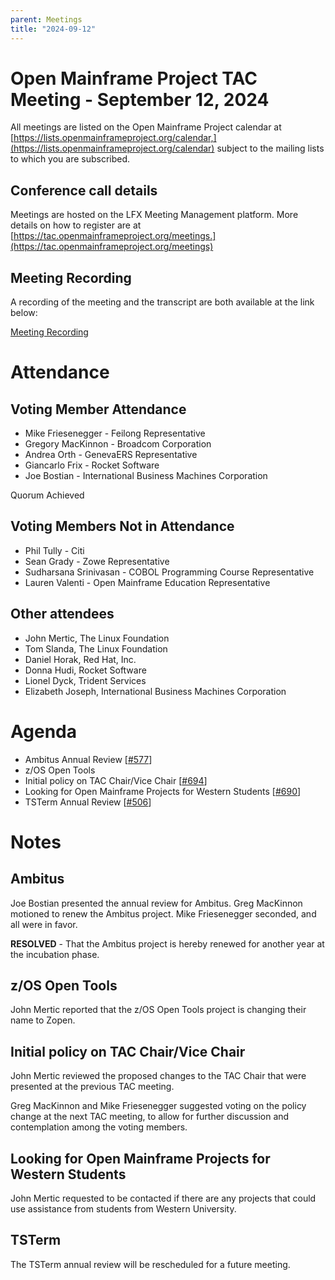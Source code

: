 ```yaml
---
parent: Meetings
title: "2024-09-12"
---
```


# Open Mainframe Project TAC Meeting - September 12, 2024

All meetings are listed on the Open Mainframe Project calendar at [https://lists.openmainframeproject.org/calendar,](https://lists.openmainframeproject.org/calendar) subject to the mailing lists to which you are subscribed.


## Conference call details

Meetings are hosted on the LFX Meeting Management platform. More details on how to register are at [https://tac.openmainframeproject.org/meetings.](https://tac.openmainframeproject.org/meetings)


## Meeting Recording

A recording of the meeting and the transcript are both available at the link below:

[Meeting Recording](https://zoom.us/rec/share/h464kvOPzo4TvMwGWEEz6GmbQjy8IT3Iz2WttrjgVWrO2km3u_eBcHrCCWepHFxV.UzGcGyVNlaM4OK6J)


# Attendance


## Voting Member Attendance



* Mike Friesenegger - Feilong Representative
* Gregory MacKinnon - Broadcom Corporation
* Andrea Orth - GenevaERS Representative
* Giancarlo Frix - Rocket Software
* Joe Bostian - International Business Machines Corporation

Quorum Achieved


## Voting Members Not in Attendance



* Phil Tully - Citi
* Sean Grady - Zowe Representative
* Sudharsana Srinivasan - COBOL Programming Course Representative
* Lauren Valenti - Open Mainframe Education Representative


## Other attendees



* John Mertic, The Linux Foundation
* Tom Slanda, The Linux Foundation
* Daniel Horak, Red Hat, Inc.
* Donna Hudi, Rocket Software
* Lionel Dyck, Trident Services
* Elizabeth Joseph, International Business Machines Corporation


# Agenda



* Ambitus Annual Review [[#577](https://github.com/orgs/openmainframeproject/projects/21/views/1?pane=issue&itemId=42386250)]
* z/OS Open Tools
* Initial policy on TAC Chair/Vice Chair [[#694](https://github.com/openmainframeproject/tac/pull/694)]
* Looking for Open Mainframe Projects for Western Students [[#690](https://github.com/orgs/openmainframeproject/projects/21/views/1?pane=issue&itemId=75370535)]
* TSTerm Annual Review [[#506](https://github.com/orgs/openmainframeproject/projects/21/views/1?pane=issue&itemId=31435641)]


# Notes


## Ambitus

Joe Bostian presented the annual review for Ambitus.  Greg MacKinnon motioned to renew the Ambitus project.  Mike Friesenegger seconded, and all were in favor.

**RESOLVED** - That the Ambitus project is hereby renewed for another year at the incubation phase.


## z/OS Open Tools

John Mertic reported that the z/OS Open Tools project is changing their name to Zopen.


## Initial policy on TAC Chair/Vice Chair

John Mertic reviewed the proposed changes to the TAC Chair that were presented at the previous TAC meeting. 

Greg MacKinnon and Mike Friesenegger suggested voting on the policy change at the next TAC meeting, to allow for further discussion and contemplation among the voting members.


## Looking for Open Mainframe Projects for Western Students

John Mertic requested to be contacted if there are any projects that could use assistance from students from Western University.


## TSTerm

The TSTerm annual review will be rescheduled for a future meeting. 
